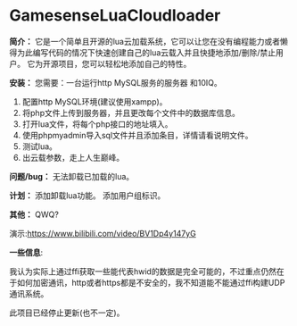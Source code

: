 # GamesenseLuaCloudloader
**简介：**
它是一个简单且开源的lua云加载系统，它可以让您在没有编程能力或者懒得为此编写代码的情况下快速创建自己的lua云载入并且快捷地添加/删除/禁止用户。
它为开源项目，您可以轻松地添加自己的特性。

**安装：**
您需要：一台运行http MySQL服务的服务器 和10IQ。

1. 配置http MySQL环境(建议使用xampp)。
2. 将php文件上传到服务器，并且更改每个文件中的数据库信息。
3. 打开lua文件，将每个php接口的地址填入。
4. 使用phpmyadmin导入sql文件并且添加条目，详情请看说明文件。
5. 测试lua。
6. 出云载参数，走上人生巅峰。

**问题/bug：**
无法卸载已加载的lua。

**计划：**
添加卸载lua功能。
添加用户组标识。

**其他：**
QWQ?

演示:https://www.bilibili.com/video/BV1Dp4y147yG



**一些信息**:

我认为实际上通过ffi获取一些能代表hwid的数据是完全可能的，不过重点仍然在于如何加密通讯，http或者https都是不安全的，我不知道能不能通过ffi构建UDP通讯系统。

此项目已经停止更新(也不一定)。

